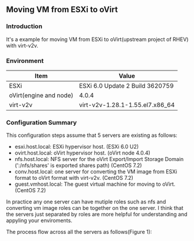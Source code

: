 ## Moving VM from ESXi to oVirt

### Introduction
It's a example for moving VM from ESXi to oVirt(upstream project of RHEV) with virt-v2v.

### Environment

Item|Value
-|-
  ESXi| ESXi 6.0 Update 2 Build 3620759
  oVirt(engine and node)| 4.0.4
  virt-v2v| virt-v2v-1.28.1-1.55.el7.x86_64

### Configuration Summary
This configuration steps assume that 5 servers are existing as follows:

* esxi.host.local: ESXi hypervisor host. (ESXi 6.0 U2)
* ovirt.host.local: oVirt hypervisor host. (oVirt node 4.0.4)
* nfs.host.local: NFS server for the oVirt Export/Import Storage Domain (':/nfs/shares' is exported shares path) (CentOS 7.2)
* conv.host.local: one server for converting the VM image from ESXi format to oVirt format with virt-v2v. (CentOS 7.2)
* guest.vmhost.local: The guest virtual machine for moving to oVirt. (CentOS 7.2)

In practice any one server can have mutiple roles such as nfs and converting vm image roles can be together on the one server.
I think that the servers just separated by roles are more helpful for understanding and appyling your enviroments.

The process flow across all the servers as follows(Figure 1):
